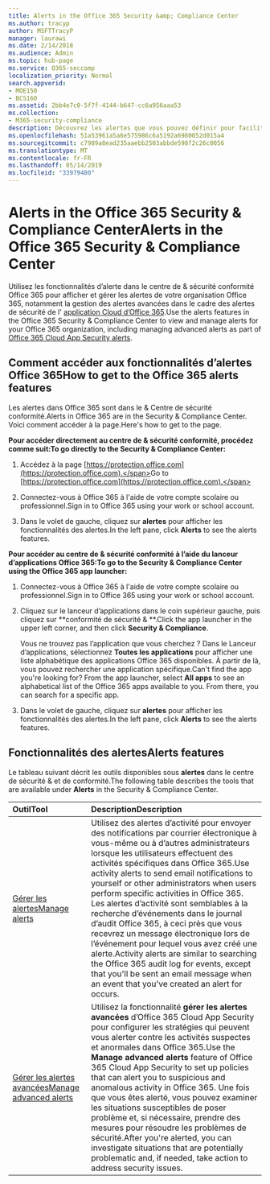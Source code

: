 ```yaml
---
title: Alerts in the Office 365 Security &amp; Compliance Center
ms.author: tracyp
author: MSFTTracyP
manager: laurawi
ms.date: 2/14/2018
ms.audience: Admin
ms.topic: hub-page
ms.service: O365-seccomp
localization_priority: Normal
search.appverid:
- MOE150
- BCS160
ms.assetid: 2bb4e7c0-5f7f-4144-b647-cc6a956aaa53
ms.collection:
- M365-security-compliance
description: Découvrez les alertes que vous pouvez définir pour faciliter la sécurité dans Office 365.
ms.openlocfilehash: 51a53961a5a6e575986c6a5192a6980052d015a4
ms.sourcegitcommit: c7989a8ead235aaebb2503abbde598f2c26c0056
ms.translationtype: MT
ms.contentlocale: fr-FR
ms.lasthandoff: 05/14/2019
ms.locfileid: "33979480"
---
```

# <a name="alerts-in-the-office-365-security-amp-compliance-center"></a><span data-ttu-id="ee822-103">Alerts in the Office 365 Security &amp; Compliance Center</span><span class="sxs-lookup"><span data-stu-id="ee822-103">Alerts in the Office 365 Security &amp; Compliance Center</span></span>

<span data-ttu-id="ee822-104">Utilisez les fonctionnalités d’alerte dans le centre de &amp; sécurité conformité Office 365 pour afficher et gérer les alertes de votre organisation Office 365, notamment la gestion des alertes avancées dans le cadre des alertes de sécurité de l' [application Cloud d’Office 365](office-365-cas-overview.md).</span><span class="sxs-lookup"><span data-stu-id="ee822-104">Use the alerts features in the Office 365 Security &amp; Compliance Center to view and manage alerts for your Office 365 organization, including managing advanced alerts as part of [Office 365 Cloud App Security alerts](office-365-cas-overview.md).</span></span>
  
## <a name="how-to-get-to-the-office-365-alerts-features"></a><span data-ttu-id="ee822-105">Comment accéder aux fonctionnalités d’alertes Office 365</span><span class="sxs-lookup"><span data-stu-id="ee822-105">How to get to the Office 365 alerts features</span></span>

<span data-ttu-id="ee822-106">Les alertes dans Office 365 sont dans le &amp; Centre de sécurité conformité.</span><span class="sxs-lookup"><span data-stu-id="ee822-106">Alerts in Office 365 are in the Security &amp; Compliance Center.</span></span> <span data-ttu-id="ee822-107">Voici comment accéder à la page.</span><span class="sxs-lookup"><span data-stu-id="ee822-107">Here's how to get to the page.</span></span>
  
 <span data-ttu-id="ee822-108">**Pour accéder directement au centre de &amp; sécurité conformité, procédez comme suit:**</span><span class="sxs-lookup"><span data-stu-id="ee822-108">**To go directly to the Security &amp; Compliance Center:**</span></span>
  
1. <span data-ttu-id="ee822-109">Accédez à la page [https://protection.office.com](https://protection.office.com).</span><span class="sxs-lookup"><span data-stu-id="ee822-109">Go to [https://protection.office.com](https://protection.office.com).</span></span>
    
2. <span data-ttu-id="ee822-110">Connectez-vous à Office 365 à l'aide de votre compte scolaire ou professionnel.</span><span class="sxs-lookup"><span data-stu-id="ee822-110">Sign in to Office 365 using your work or school account.</span></span> 
    
3. <span data-ttu-id="ee822-111">Dans le volet de gauche, cliquez sur **alertes** pour afficher les fonctionnalités des alertes.</span><span class="sxs-lookup"><span data-stu-id="ee822-111">In the left pane, click **Alerts** to see the alerts features.</span></span> 
    
 <span data-ttu-id="ee822-112">**Pour accéder au centre de &amp; sécurité conformité à l’aide du lanceur d’applications Office 365:**</span><span class="sxs-lookup"><span data-stu-id="ee822-112">**To go to the Security &amp; Compliance Center using the Office 365 app launcher:**</span></span>
  
1. <span data-ttu-id="ee822-113">Connectez-vous à Office 365 à l'aide de votre compte scolaire ou professionnel.</span><span class="sxs-lookup"><span data-stu-id="ee822-113">Sign in to Office 365 using your work or school account.</span></span> 
    
2. <span data-ttu-id="ee822-114">Cliquez sur le lanceur d’applications dans le coin supérieur gauche, puis cliquez sur \*\*conformité de sécurité &amp; \*\*.</span><span class="sxs-lookup"><span data-stu-id="ee822-114">Click the app launcher  in the upper left corner, and then click **Security &amp; Compliance**.</span></span>
    
    <span data-ttu-id="ee822-p102">Vous ne trouvez pas l’application que vous cherchez ? Dans le Lanceur d’applications, sélectionnez **Toutes les applications** pour afficher une liste alphabétique des applications Office 365 disponibles. À partir de là, vous pouvez rechercher une application spécifique.</span><span class="sxs-lookup"><span data-stu-id="ee822-p102">Can't find the app you're looking for? From the app launcher, select **All apps** to see an alphabetical list of the Office 365 apps available to you. From there, you can search for a specific app.</span></span> 
    
3. <span data-ttu-id="ee822-118">Dans le volet de gauche, cliquez sur **alertes** pour afficher les fonctionnalités des alertes.</span><span class="sxs-lookup"><span data-stu-id="ee822-118">In the left pane, click **Alerts** to see the alerts features.</span></span> 
    
## <a name="alerts-features"></a><span data-ttu-id="ee822-119">Fonctionnalités des alertes</span><span class="sxs-lookup"><span data-stu-id="ee822-119">Alerts features</span></span>

<span data-ttu-id="ee822-120">Le tableau suivant décrit les outils disponibles sous **alertes** dans le centre de sécurité &amp; et de conformité.</span><span class="sxs-lookup"><span data-stu-id="ee822-120">The following table describes the tools that are available under **Alerts** in the Security &amp; Compliance Center.</span></span> 
  
|<span data-ttu-id="ee822-121">**Outil**</span><span class="sxs-lookup"><span data-stu-id="ee822-121">**Tool**</span></span>|<span data-ttu-id="ee822-122">**Description**</span><span class="sxs-lookup"><span data-stu-id="ee822-122">**Description**</span></span>|
|:-----|:-----|
|[<span data-ttu-id="ee822-123">Gérer les alertes</span><span class="sxs-lookup"><span data-stu-id="ee822-123">Manage alerts</span></span>](create-activity-alerts.md) <br/> |<span data-ttu-id="ee822-124">Utilisez des alertes d’activité pour envoyer des notifications par courrier électronique à vous-même ou à d’autres administrateurs lorsque les utilisateurs effectuent des activités spécifiques dans Office 365.</span><span class="sxs-lookup"><span data-stu-id="ee822-124">Use activity alerts to send email notifications to yourself or other administrators when users perform specific activities in Office 365.</span></span> <span data-ttu-id="ee822-125">Les alertes d’activité sont semblables à la recherche d’événements dans le journal d’audit Office 365, à ceci près que vous recevrez un message électronique lors de l’événement pour lequel vous avez créé une alerte.</span><span class="sxs-lookup"><span data-stu-id="ee822-125">Activity alerts are similar to searching the Office 365 audit log for events, except that you'll be sent an email message when an event that you've created an alert for occurs.</span></span>  <br/> |
|[<span data-ttu-id="ee822-126">Gérer les alertes avancées</span><span class="sxs-lookup"><span data-stu-id="ee822-126">Manage advanced alerts </span></span>](https://docs.microsoft.com/cloud-app-security/what-is-cloud-app-security) <br/> |<span data-ttu-id="ee822-127">Utilisez la fonctionnalité **gérer les alertes avancées** d’Office 365 Cloud App Security pour configurer les stratégies qui peuvent vous alerter contre les activités suspectes et anormales dans Office 365.</span><span class="sxs-lookup"><span data-stu-id="ee822-127">Use the **Manage advanced alerts** feature of Office 365 Cloud App Security to set up policies that can alert you to suspicious and anomalous activity in Office 365.</span></span> <span data-ttu-id="ee822-128">Une fois que vous êtes alerté, vous pouvez examiner les situations susceptibles de poser problème et, si nécessaire, prendre des mesures pour résoudre les problèmes de sécurité.</span><span class="sxs-lookup"><span data-stu-id="ee822-128">After you're alerted, you can investigate situations that are potentially problematic and, if needed, take action to address security issues.</span></span>  <br/> |
   

